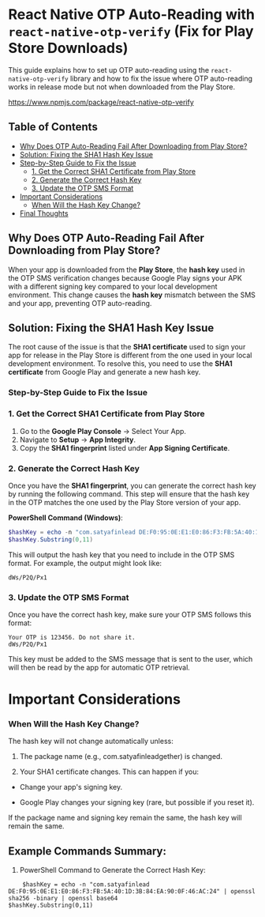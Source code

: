 # React Native OTP Auto-Reading with `react-native-otp-verify` (Fix for Play Store Downloads)

This guide explains how to set up OTP auto-reading using the `react-native-otp-verify` library and how to fix the issue where OTP auto-reading works in release mode but not when downloaded from the Play Store.


https://www.npmjs.com/package/react-native-otp-verify

## Table of Contents
- [Why Does OTP Auto-Reading Fail After Downloading from Play Store?](#why-does-otp-auto-reading-fail-after-downloading-from-play-store)
- [Solution: Fixing the SHA1 Hash Key Issue](#solution-fixing-the-sha1-hash-key-issue)
- [Step-by-Step Guide to Fix the Issue](#step-by-step-guide-to-fix-the-issue)
  - [1. Get the Correct SHA1 Certificate from Play Store](#1-get-the-correct-sha1-certificate-from-play-store)
  - [2. Generate the Correct Hash Key](#2-generate-the-correct-hash-key)
  - [3. Update the OTP SMS Format](#3-update-the-otp-sms-format)
- [Important Considerations](#important-considerations)
  - [When Will the Hash Key Change?](#when-will-the-hash-key-change)
- [Final Thoughts](#final-thoughts)

## Why Does OTP Auto-Reading Fail After Downloading from Play Store?

When your app is downloaded from the **Play Store**, the **hash key** used in the OTP SMS verification changes because Google Play signs your APK with a different signing key compared to your local development environment. This change causes the **hash key** mismatch between the SMS and your app, preventing OTP auto-reading.

## Solution: Fixing the SHA1 Hash Key Issue

The root cause of the issue is that the **SHA1 certificate** used to sign your app for release in the Play Store is different from the one used in your local development environment. To resolve this, you need to use the **SHA1 certificate** from Google Play and generate a new hash key.

### Step-by-Step Guide to Fix the Issue

### 1. Get the Correct SHA1 Certificate from Play Store

1. Go to the **Google Play Console** → Select Your App.
2. Navigate to **Setup** → **App Integrity**.
3. Copy the **SHA1 fingerprint** listed under **App Signing Certificate**.

### 2. Generate the Correct Hash Key

Once you have the **SHA1 fingerprint**, you can generate the correct hash key by running the following command. This step will ensure that the hash key in the OTP matches the one used by the Play Store version of your app.

**PowerShell Command (Windows)**:
```powershell
$hashKey = echo -n "com.satyafinlead DE:F0:95:0E:E1:E0:86:F3:FB:5A:40:1D:3B:84:EA:90:0F:46:AC:24" | openssl sha256 -binary | openssl base64
$hashKey.Substring(0,11)
```

This will output the hash key that you need to include in the OTP SMS format.
For example, the output might look like:


```
dWs/P2Q/Px1

```

### 3. Update the OTP SMS Format
Once you have the correct hash key, make sure your OTP SMS follows this format:

```
Your OTP is 123456. Do not share it.
dWs/P2Q/Px1
```

This key must be added to the SMS message that is sent to the user, which will then be read by the app for automatic OTP retrieval.

# Important Considerations
### When Will the Hash Key Change?
The hash key will not change automatically unless:

1. The package name (e.g., com.satyafinleadgether) is changed.

2. Your SHA1 certificate changes. This can happen if you:

 - Change your app's signing key.

 - Google Play changes your signing key (rare, but possible if you reset it).

If the package name and signing key remain the same, the hash key will remain the same.


## Example Commands Summary:

1. PowerShell Command to Generate the Correct Hash Key:

```
    $hashKey = echo -n "com.satyafinlead DE:F0:95:0E:E1:E0:86:F3:FB:5A:40:1D:3B:84:EA:90:0F:46:AC:24" | openssl sha256 -binary | openssl base64
$hashKey.Substring(0,11)

```
